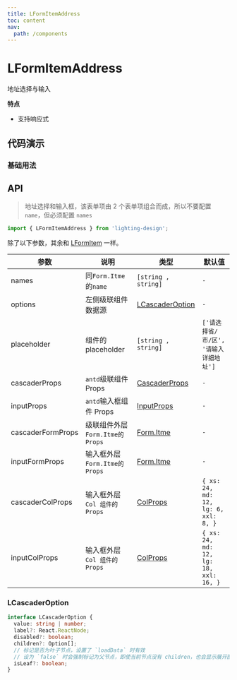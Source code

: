 ```yaml
---
title: LFormItemAddress
toc: content
nav:
  path: /components
---
```


# LFormItemAddress

地址选择与输入

**特点**

- 支持响应式

## 代码演示

### 基础用法

<code src='./demos/Demo1.tsx'></code>

## API

> 地址选择和输入框，该表单项由 2 个表单项组合而成，所以不要配置 `name`，但必须配置 `names`

```ts
import { LFormItemAddress } from 'lighting-design';
```

除了以下参数，其余和 [LFormItem](/components/form-item) 一样。

| 参数              | 说明                            | 类型                                                             | 默认值                                 |
| ----------------- | ------------------------------- | ---------------------------------------------------------------- | -------------------------------------- |
| names             | 同`Form.Itme`的`name`           | `[string , string]`                                              | `-`                                    |
| options           | 左侧级联组件数据源              | [LCascaderOption](/components/form-item-address#lcascaderoption) | `-`                                    |
| placeholder       | 组件的 placeholder              | `[string , string]`                                              | `['请选择省/市/区', '请输入详细地址']` |
| cascaderProps     | `antd`级联组件 Props            | [CascaderProps](https://ant.design/components/cascader-cn#api)   | `-`                                    |
| inputProps        | `antd`输入框组件 Props          | [InputProps](https://ant.design/components/input-cn#api)         | `-`                                    |
| cascaderFormProps | 级联组件外层`Form.Itme的 Props` | [Form.Itme](https://ant.design/components/input-cn#api)          | `-`                                    |
| inputFormProps    | 输入框外层`Form.Itme的 Props`   | [Form.Itme](https://ant.design/components/input-cn#api)          | `-`                                    |
| cascaderColProps  | 输入框外层`Col 组件的 Props`    | [ColProps](https://ant.design/components/grid-cn#col)            | `{ xs: 24, md: 12, lg: 6, xxl: 8, }`   |
| inputColProps     | 输入框外层`Col 组件的 Props`    | [ColProps](https://ant.design/components/grid-cn#col)            | `{ xs: 24, md: 12, lg: 18, xxl: 16, }` |

### LCascaderOption

```ts
interface LCascaderOption {
  value: string | number;
  label?: React.ReactNode;
  disabled?: boolean;
  children?: Option[];
  // 标记是否为叶子节点，设置了 `loadData` 时有效
  // 设为 `false` 时会强制标记为父节点，即使当前节点没有 children，也会显示展开图标
  isLeaf?: boolean;
}
```
